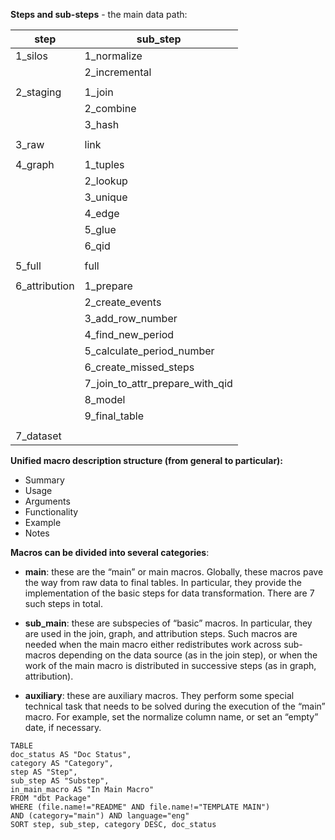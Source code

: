 **Steps and sub-steps** - the main data path:

| **step**      | **sub_step**                    |
| ------------- | ------------------------------- |
| 1_silos       | 1_normalize                     |
|               | 2_incremental                   |
|               |                                 |
| 2_staging     | 1_join                          |
|               | 2_combine                       |
|               | 3_hash                          |
|               |                                 |
| 3_raw         | link                            |
|               |                                 |
| 4_graph       | 1_tuples                        |
|               | 2_lookup                        |
|               | 3_unique                        |
|               | 4_edge                          |
|               | 5_glue                          |
|               | 6_qid                           |
|               |                                 |
| 5_full        | full                            |
|               |                                 |
| 6_attribution | 1_prepare                       |
|               | 2_create_events                 |
|               | 3_add_row_number                |
|               | 4_find_new_period               |
|               | 5_calculate_period_number       |
|               | 6_create_missed_steps           |
|               | 7_join_to_attr_prepare_with_qid |
|               | 8_model                         |
|               | 9_final_table                   |
|               |                                 |
| 7_dataset     |                                 |

**Unified macro description structure (from general to particular):**
- Summary 
- Usage 
- Arguments
- Functionality 
- Example 
- Notes

**Macros can be divided into several categories**:

- **main**: these are the “main” or main macros.  Globally, these macros pave the way from raw data to final tables. In particular, they provide the implementation of the basic steps for data transformation. There are 7 such steps in total.
  
- **sub_main**: these are subspecies of “basic” macros. In particular, they are used in the join, graph, and attribution steps. Such macros are needed when the main macro either redistributes work across sub-macros depending on the data source (as in the join step), or when the work of the main macro is distributed in successive steps (as in graph, attribution).
  
- **auxiliary**: these are auxiliary macros. They perform some special technical task that needs to be solved during the execution of the “main” macro. For example, set the normalize column name, or set an “empty” date, if necessary.


```dataview
TABLE 
doc_status AS "Doc Status",
category AS "Category", 
step AS "Step", 
sub_step AS "Substep",
in_main_macro AS "In Main Macro"
FROM "dbt Package"
WHERE (file.name!="README" AND file.name!="TEMPLATE MAIN") 
AND (category="main") AND language="eng"
SORT step, sub_step, category DESC, doc_status 
```

